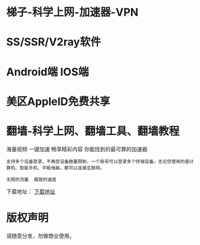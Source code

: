 # 梯子-科学上网-加速器-VPN
# SS/SSR/V2ray软件
# Android端 IOS端
# 美区AppleID免费共享
# 翻墙-科学上网、翻墙工具、翻墙教程


海量视频  一键加速  畅享精彩内容
你能找到的最可靠的加速器

  `支持多个设备登录，不再受设备数量限制，一个账号可以登录多个终端设备。无论您使用的是计算机、智能手机、平板电脑，都可以连接互联网。`
    
`无限的流量  极致的速度`

下载地址： [下载地址](https://vipviptv.com/share.html?channel=s3 "点击下载")

# 版权声明
请随意分发，勿做商业使用。


